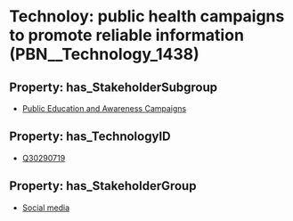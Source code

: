 # Technoloy: __public health campaigns to promote reliable information__ (PBN__Technology_1438)

## Property: has_StakeholderSubgroup

* [Public Education and Awareness Campaigns](PBN__TechSubgroup_40)

## Property: has_TechnologyID

* [Q30290719](Q30290719)

## Property: has_StakeholderGroup

* [Social media](PBN__TechGroup_1)


